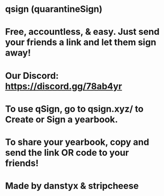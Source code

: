 # qsign (quarantineSign)
# Free, accountless, & easy. Just send your friends a link and let them sign away!
# Our Discord: https://discord.gg/78ab4yr
# To use qSign, go to qsign.xyz/ to Create or Sign a yearbook.
# To share your yearbook, copy and send the link OR code to your friends!
# Made by danstyx & stripcheese
